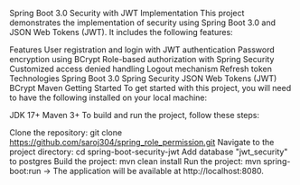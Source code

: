 Spring Boot 3.0 Security with JWT Implementation
This project demonstrates the implementation of security using Spring Boot 3.0 and JSON Web Tokens (JWT). It includes the following features:

Features
User registration and login with JWT authentication
Password encryption using BCrypt
Role-based authorization with Spring Security
Customized access denied handling
Logout mechanism
Refresh token
Technologies
Spring Boot 3.0
Spring Security
JSON Web Tokens (JWT)
BCrypt
Maven
Getting Started
To get started with this project, you will need to have the following installed on your local machine:

JDK 17+
Maven 3+
To build and run the project, follow these steps:

Clone the repository: git clone https://github.com/saroj304/spring_role_permission.git
Navigate to the project directory: cd spring-boot-security-jwt
Add database "jwt_security" to postgres
Build the project: mvn clean install
Run the project: mvn spring-boot:run
-> The application will be available at http://localhost:8080.
